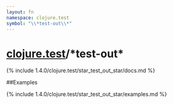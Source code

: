 ```yaml
---
layout: fn
namespace: clojure.test
symbol: "\\*test-out\\*"
---
```


# [clojure.test](../)/\*test-out\*

{% include 1.4.0/clojure.test/star_test_out_star/docs.md %}

##Examples

{% include 1.4.0/clojure.test/star_test_out_star/examples.md %}

